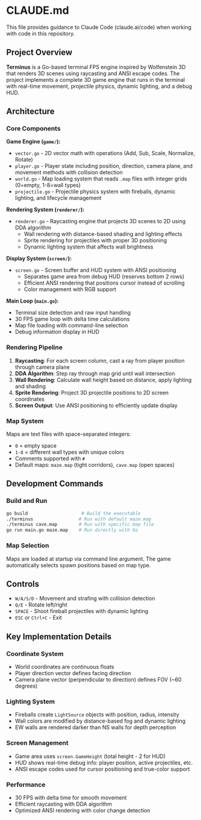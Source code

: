 # CLAUDE.md

This file provides guidance to Claude Code (claude.ai/code) when working with code in this repository.

## Project Overview

**Terminus** is a Go-based terminal FPS engine inspired by Wolfenstein 3D that renders 3D scenes using raycasting and ANSI escape codes. The project implements a complete 3D game engine that runs in the terminal with real-time movement, projectile physics, dynamic lighting, and a debug HUD.

## Architecture

### Core Components

**Game Engine (`game/`):**
- `vector.go` - 2D vector math with operations (Add, Sub, Scale, Normalize, Rotate)
- `player.go` - Player state including position, direction, camera plane, and movement methods with collision detection
- `world.go` - Map loading system that reads `.map` files with integer grids (0=empty, 1-8=wall types)
- `projectile.go` - Projectile physics system with fireballs, dynamic lighting, and lifecycle management

**Rendering System (`renderer/`):**
- `renderer.go` - Raycasting engine that projects 3D scenes to 2D using DDA algorithm
  - Wall rendering with distance-based shading and lighting effects
  - Sprite rendering for projectiles with proper 3D positioning
  - Dynamic lighting system that affects wall brightness

**Display System (`screen/`):**
- `screen.go` - Screen buffer and HUD system with ANSI positioning
  - Separates game area from debug HUD (reserves bottom 2 rows)
  - Efficient ANSI rendering that positions cursor instead of scrolling
  - Color management with RGB support

**Main Loop (`main.go`):**
- Terminal size detection and raw input handling
- 30 FPS game loop with delta time calculations
- Map file loading with command-line selection
- Debug information display in HUD

### Rendering Pipeline

1. **Raycasting**: For each screen column, cast a ray from player position through camera plane
2. **DDA Algorithm**: Step ray through map grid until wall intersection
3. **Wall Rendering**: Calculate wall height based on distance, apply lighting and shading
4. **Sprite Rendering**: Project 3D projectile positions to 2D screen coordinates
5. **Screen Output**: Use ANSI positioning to efficiently update display

### Map System

Maps are text files with space-separated integers:
- `0` = empty space
- `1-8` = different wall types with unique colors
- Comments supported with `#`
- Default maps: `maze.map` (tight corridors), `cave.map` (open spaces)

## Development Commands

### Build and Run
```bash
go build                    # Build the executable
./terminus                 # Run with default maze.map
./terminus cave.map        # Run with specific map file
go run main.go maze.map    # Run directly with Go
```

### Map Selection
Maps are loaded at startup via command line argument. The game automatically selects spawn positions based on map type.

## Controls

- `W/A/S/D` - Movement and strafing with collision detection
- `Q/E` - Rotate left/right
- `SPACE` - Shoot fireball projectiles with dynamic lighting
- `ESC` or `Ctrl+C` - Exit

## Key Implementation Details

### Coordinate System
- World coordinates are continuous floats
- Player direction vector defines facing direction
- Camera plane vector (perpendicular to direction) defines FOV (~60 degrees)

### Lighting System
- Fireballs create `LightSource` objects with position, radius, intensity
- Wall colors are modified by distance-based fog and dynamic lighting
- EW walls are rendered darker than NS walls for depth perception

### Screen Management
- Game area uses `screen.GameHeight` (total height - 2 for HUD)
- HUD shows real-time debug info: player position, active projectiles, etc.
- ANSI escape codes used for cursor positioning and true-color support

### Performance
- 30 FPS with delta time for smooth movement
- Efficient raycasting with DDA algorithm
- Optimized ANSI rendering with color change detection
